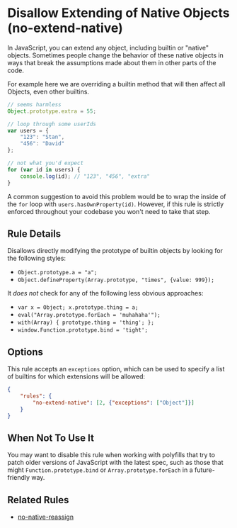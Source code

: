 # Disallow Extending of Native Objects (no-extend-native)

In JavaScript, you can extend any object, including builtin or "native" objects. Sometimes people change the behavior of these native objects in ways that break the assumptions made about them in other parts of the code.

For example here we are overriding a builtin method that will then affect all Objects, even other builtins.

```js
// seems harmless
Object.prototype.extra = 55;

// loop through some userIds
var users = {
    "123": "Stan",
    "456": "David"
};

// not what you'd expect
for (var id in users) {
    console.log(id); // "123", "456", "extra"
}
```

A common suggestion to avoid this problem would be to wrap the inside of the `for` loop with `users.hasOwnProperty(id)`. However, if this rule is strictly enforced throughout your codebase you won't need to take that step.

## Rule Details

Disallows directly modifying the prototype of builtin objects by looking for the following styles:

* `Object.prototype.a = "a";`
* `Object.defineProperty(Array.prototype, "times", {value: 999});`

It *does not* check for any of the following less obvious approaches:

* `var x = Object; x.prototype.thing = a;`
* `eval("Array.prototype.forEach = 'muhahaha'");`
* `with(Array) { prototype.thing = 'thing'; };`
* `window.Function.prototype.bind = 'tight';`

## Options

This rule accepts an `exceptions` option, which can be used to specify a list of builtins for which extensions will be allowed:

```json
{
    "rules": {
        "no-extend-native": [2, {"exceptions": ["Object"]}]
    }
}
```

## When Not To Use It

You may want to disable this rule when working with polyfills that try to patch older versions of JavaScript with the latest spec, such as those that might `Function.prototype.bind` or `Array.prototype.forEach` in a future-friendly way.

## Related Rules

* [no-native-reassign](no-native-reassign.md)
